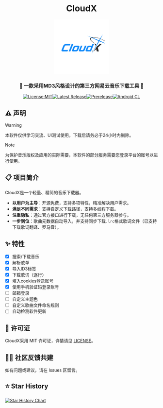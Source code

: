 <div align="center">

<h1> CloudX </h1>

<p>
  <img src="app/src/main/ic_launcher-playstore.png" width="180" alt="CloudX logo" />
</p>

<h3>🎵 一款采用MD3风格设计的第三方网易云音乐下载工具 🎵</h3>

[![License:MIT](https://img.shields.io/badge/License-MIT-blue.svg)](https://github.com/Guang233/CloudX/blob/master/LICENSE)[![Latest Release](https://img.shields.io/github/v/release/Guang233/CloudX?label=稳定版)](https://github.com/Guang233/CloudX/releases/latest)[![Prerelease](https://img.shields.io/github/v/release/Guang233/CloudX?include_prereleases&label=测试版)](https://github.com/Guang233/CloudX/releases)[![Android CL](https://github.com/Guang233/CloudX/actions/workflows/android.yml/badge.svg)](https://github.com/Guang233/CloudX/actions/workflows/android.yml)

</div>

## ⚠️ 声明
> [!WARNING]
> 本软件仅供学习交流、UI测试使用，下载后请务必于24小时内删除。

> [!NOTE]
> 为保护音乐版权及应用的实际需要，本软件的部分服务需要您登录平台的账号以进行使用。

## 📋 项目简介
CloudX是一个轻量、精简的音乐下载器。
- **以用户为主导**：开源免费，支持多项特性，精准解决用户需求。
- **满足不同需求**：支持自定义下载路径，支持多线程下载。
- **注重隐私**：通过官方接口进行下载，无任何第三方服务器参与。
- **一步到位**：歌曲元数据自动导入，并支持同步下载`.lrc`格式歌词文件（已支持下载歌词翻译、罗马音）。

## ✨ 特性
- [x] 搜索/下载音乐
- [x] 解析歌单
- [x] 导入ID3标签
- [x] 下载歌词（逐行）
- [x] 填入cookies登录账号
- [x] 使用手机验证码登录账号
- [ ] 邮箱登录
- [ ] 自定义主题色
- [ ] 自定义歌曲文件命名规则
- [ ] 自动检测软件更新

## 📄 许可证

CloudX采用 MIT 许可证，详情请见 [LICENSE](./LICENSE)。

## 🧑‍💻 社区反馈共建

如有问题或建议，请在 Issues 区留言。

## ⭐ Star History

[![Star History Chart](https://api.star-history.com/svg?repos=Guang233/CloudX&type=Date)](https://www.star-history.com/#Guang233/CloudX&Date)
